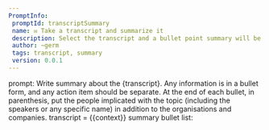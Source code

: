 ```yaml
---
PromptInfo:
 promptId: transcriptSummary
 name: ✉️ Take a transcript and summarize it
 description: Select the transcript and a bullet point summary will be generated.
 author: ~germ
 tags: transcript, summary
 version: 0.0.1
---
```

prompt: Write summary about the {transcript}. Any  information is in a bullet form, and any action item should be separate. At the end of each bullet, in parenthesis, put the people implicated with the topic (including the speakers or any specific name) in addition to the organisations and companies. 
transcript = {{context}}
summary bullet list: 